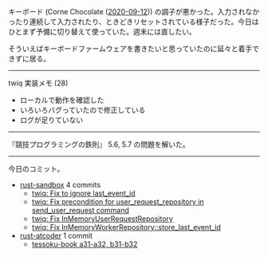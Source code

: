 キーボード (Corne Chocolate ([2020-09-12])) の調子が悪かった。入力されなかったり連続して入力されたり、ときどきリセットされている様子だった。今日はひとまず予備に切り替えて使っていた。週末には直したい。

そういえばキーボードファームウェアを書きたいと思っていたのに延々と着手できずに居る。

---

twiq 実装メモ (28)

- ローカルで動作を確認した
- いろいろバグっていたので修正している
- ログが足りていない

---

『競技プログラミングの鉄則』 5.6, 5.7 の問題を解いた。

---

今日のコミット。

- [rust-sandbox](https://github.com/bouzuya/rust-sandbox) 4 commits
  - [twiq: Fix to ignore last_event_id](https://github.com/bouzuya/rust-sandbox/commit/fababe9536a45d367a22cb74d311901637a51c70)
  - [twiq: Fix precondition for user_request_repository in send_user_request command](https://github.com/bouzuya/rust-sandbox/commit/d0883a3c4a5fb83ccebb65c5b505f3e854ed89d9)
  - [twiq: Fix InMemoryUserRequestRepository](https://github.com/bouzuya/rust-sandbox/commit/48390c42868f79e7e6b97c575e5e25f91e1acf6d)
  - [twiq: Fix InMemoryWorkerRepository::store_last_event_id](https://github.com/bouzuya/rust-sandbox/commit/ed8cb8969022b105d41df5493be01c96b50e06c0)
- [rust-atcoder](https://github.com/bouzuya/rust-atcoder) 1 commit
  - [tessoku-book a31-a32, b31-b32](https://github.com/bouzuya/rust-atcoder/commit/ce267c079c2be467246b4b1d90486332fa1280cf)

[2020-09-12]: https://blog.bouzuya.net/2020/09/12/
